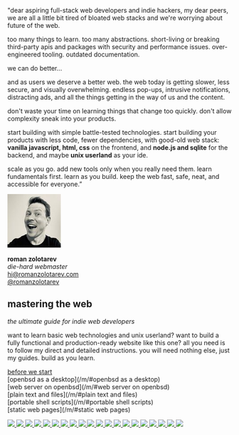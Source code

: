 "dear aspiring full-stack web developers and indie hackers, my dear
peers, we are all a little bit tired of bloated web stacks and we're
worrying about future of the web.

too many things to learn. too many abstractions. short-living or
breaking third-party apis and packages with security and performance
issues. over-engineered tooling. outdated documentation.

we can do better...

and as users we deserve a better web. the web today is getting slower,
less secure, and visually overwhelming. endless pop-ups, intrusive
notifications, distracting ads, and all the things getting in the way of
us and the content.

don't waste your time on learning things that change too quickly. don't
allow complexity sneak into your products.

start building with simple battle-tested technologies. start building
your products with less code, fewer dependencies, with good-old web
stack: **vanilla javascript, html, css** on the frontend, and **node.js
and sqlite** for the backend, and maybe **unix userland** as your ide.

scale as you go. add new tools only when you really need them.
learn fundamentals first. learn as you build. keep the web fast,
safe, neat, and accessible for everyone.&#8221;

<img src="/avatar120.jpeg" class="avatar" title="romanzolotarev.com" />

**roman zolotarev**<br>
_die-hard webmaster_<br>
hi@romanzolotarev.com<br>
[@romanzolotarev](/twitter.html)


## mastering the&nbsp;web

_the ultimate guide for indie web developers_

want to learn basic web technologies and unix userland? want to
build a fully functional and production-ready website like this
one? all you need is to follow my direct and detailed instructions.
you will need nothing else, just my guides. build as you learn.

</pre>

[before we start](/m/)<br>
[openbsd as a desktop](/m/#openbsd as a desktop)<br>
[web server on openbsd](/m/#web server on openbsd)<br>
[plain text and files](/m/#plain text and files)<br>
[portable shell scripts](/m/#portable shell scripts)<br>
[static web pages](/m/#static web pages)<br>

<a class="link" href="/m/words.html">
<img src="/ref/oams.jpeg" class="avatar">
<img src="/ref/mwlauthor.jpeg" class="avatar">
<img src="/ref/antranigv.jpeg" class="avatar">
<img src="/ref/av.jpeg" class="avatar">
<img src="/ref/b3h3m0th.jpeg" class="avatar">
<img src="/ref/brutusunix.jpeg" class="avatar">
<img src="/ref/ds.jpeg" class="avatar">
<img src="/ref/h3artbl33d.jpeg" class="avatar">
<img src="/ref/iah.jpeg" class="avatar">
<img src="/ref/lambdanerd.jpeg" class="avatar">
<img src="/ref/leonvolunteers.jpeg" class="avatar">
<img src="/ref/pikkabird.jpeg" class="avatar">
<img src="/ref/pkotrcka.jpeg" class="avatar">
<img src="/ref/rossijonas.jpeg" class="avatar">
<img src="/ref/sadhya_mafia.jpeg" class="avatar">
<img src="/ref/sethhanford.jpeg" class="avatar">
<img src="/ref/ts.jpeg" class="avatar">
<img src="/ref/tuxbsd.jpeg" class="avatar">
<img src="/ref/vetelko.jpeg" class="avatar">
<img src="/ref/wesley974.jpeg" class="avatar">
</a>
